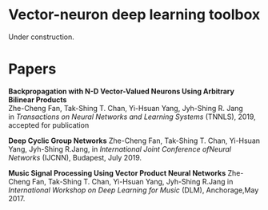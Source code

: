 # Vector-neuron deep learning toolbox
Under construction.



# Papers

**Backpropagation with N-D Vector-Valued Neurons Using Arbitrary Bilinear Products**  
Zhe-Cheng Fan, Tak-Shing T. Chan, Yi-Hsuan Yang, Jyh-Shing R. Jang  
in *Transactions on Neural Networks and Learning Systems* (TNNLS), 2019, accepted for publication  

**Deep Cyclic Group Networks** 
Zhe-Cheng Fan, Tak-Shing T. Chan, Yi-Hsuan Yang, Jyh-Shing R.Jang,
in *International Joint Conference ofNeural Networks* (IJCNN), Budapest, July 2019.

**Music Signal Processing Using Vector Product Neural Networks**
Zhe-Cheng Fan, Tak-Shing T. Chan, Yi-Hsuan Yang, Jyh-Shing R.Jang
in *International Workshop on Deep Learning for Music* (DLM), Anchorage,May 2017.
